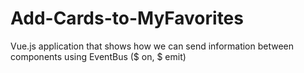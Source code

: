 # Add-Cards-to-MyFavorites
Vue.js application that shows how we can send information between components using EventBus ($ on, $ emit)
